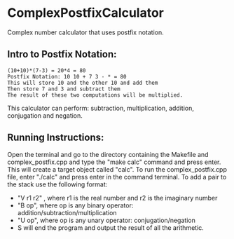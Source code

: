 # ComplexPostfixCalculator
Complex number calculator that uses postfix notation.


Intro to Postfix Notation:
-------------------------
	(10+10)*(7-3) = 20*4 = 80
	Postfix Notation: 10 10 + 7 3 - * = 80
	This will store 10 and the other 10 and add them
	Then store 7 and 3 and subtract them
	The result of these two computations will be multiplied.

This calculator can perform: subtraction, multiplication, addition, conjugation and negation.

Running Instructions:
----------------------

Open the terminal and go to the directory containing the Makefile and complex_postfix.cpp and type the "make calc" command and press enter. This will create a target object called "calc".
To run the complex_postfix.cpp file, enter "./calc" and press enter in the command terminal.
To add a pair to the stack use the following format:

- "V r1 r2" , where r1 is the real number and r2 is the imaginary number
- "B op", where op is any binary operator: addition/subtraction/multiplication
- "U op", where op is any unary operator: conjugation/negation
-  S will end the program and output the result of all the arithmetic.
